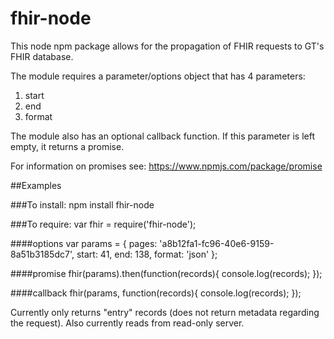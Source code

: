 # fhir-node

This node npm package allows for the propagation of FHIR requests to GT's FHIR database.

The module requires a parameter/options object that has 4 parameters:
  1. start
  2. end
  3. format

The module also has an optional callback function. If this parameter is left empty, it returns a promise.

For information on promises see: https://www.npmjs.com/package/promise

##Examples

###To install:
npm install fhir-node

###To require:
var fhir = require('fhir-node');

####options
	var params = {
		pages: 'a8b12fa1-fc96-40e6-9159-8a51b3185dc7',
		start: 41,
		end: 138,
		format: 'json'
	};
	
####promise
	fhir(params).then(function(records){
		console.log(records);
	});
	
####callback
	fhir(params, function(records){
		console.log(records);
	});

Currently only returns "entry" records (does not return metadata regarding the request).
Also currently reads from read-only server.
